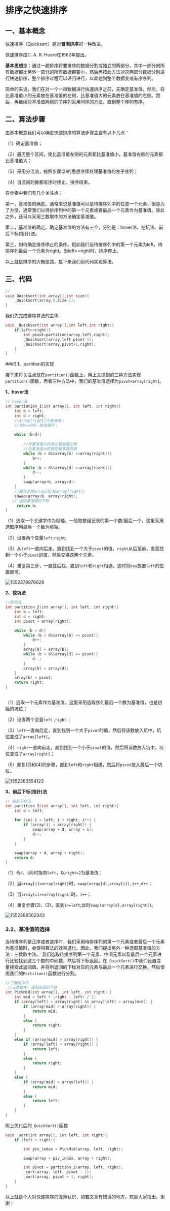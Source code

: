 # 排序之快速排序

## 一、基本概念

快速排序（Quicksort）是对**冒泡排序**的一种改进。

快速排序由C. A. R. Hoare在1962年提出。

**基本思想**是：通过一趟排序将要排序的数据分割成独立的两部分，其中一部分的所有数据都比另外一部分的所有数据都要小，然后再按此方法对这两部分数据分别进行快速排序，整个排序过程可以递归进行，以此达到整个数据变成有序序列。

简单的来说，我们在对一个一串数据进行快速排序之前，先确定基准值。然后，将比基准值小的元素放在基准值的左侧，比基准值大的元素放在基准值的右侧。然后，再继续对基准值两侧的子序列采用同样的方法，直到整个序列有序。

## 二、算法步骤

由基本概念我们可以确定快速排序的算法步骤主要有以下几点：

（1）确定基准值；

（2）遍历整个区间，使比基准值左侧的元素都比基准值小，基准值右侧的元素都比基准值大；

（3）采用分治法，按照步骤(2)的思想继续处理基准值的左子序列；

（4）当区间的数都有序时停止，排序结束。

在步骤中我们有几个关注点：

第一，基准值的确定。通常来说基准值可以是待排序列中的任意一个元素，但是为了方便，通常我们以待排序列中的第一个元素或者最后一个元素作为基准值。除此之外，还可以采用三数取中的方法确定基准值。

第二，基准值的确定。确定基准值的方法有三个，分别是：hover法、挖坑法、前后下标(指针)法。

第三，如何确定排序停止的条件。假如我们设待排序列中的第一个元素为left，待排序列最后一个元素为right。当left>=right时，排序停止。

以上就是排序的大概思路，接下来我们用代码实现算法。

## 三、代码

~~~c
//
void Quicksort(int array[],int size){
    _Quicksort(array,0,size-1);
}
~~~

我们先完成排序算法的主体.

~~~c
void _Quicksort(int array[],int left,int right){
    if(left<=right){
        int pivot=partition(array,left,right);
        _Quicksort(array,left,pivot-1);
        _Quicksort(array,pivot+1,right);
    }
}
~~~

###3.1、partition的实现

接下来将关注点放在`partition()`函数上，用上文提到的三种方法实现`partition()`函数，再者三种方法中，我们的基准值选择为`pivot=array[right]`。

**1、hover法**

~~~c
// hover法
int partiation_1(int array[], int left, int right){
	int b = left;
	int d = right;
    //array[right]为基准值；
    //当b>=d时，跳出循环；
    
	while (b<d){
        
        //比基准值小的放在基准值左侧
        //比基准值大的放在基准值右侧
		while (b < d&&array[b] <=array[right]){
			b++;
		}
		while (b < d&&array[d] >=array[right]){
			d--;
		}
		swap(array+b, array+d);
	}
    //最后交换array[b]和array[right];
    s0wap(array+b, array+right);
   // 返回基准值的下标
	 return b;
}


~~~



（1）选取一个关键字作为枢轴，一般取整组记录的第一个数/最后一个，这里采用选取序列最后一个数为枢轴。

（2）设置两个变量`left`;`right`;

（3）从`left`一直向后走，直到找到一个大于`pivot`的值，`right`从后至前，直至找到一个小于`pivot`的值，然后交换这两个元素。

（4）重复第三步，一直往后找，直到`left`和`right`相遇，这时将`key`放置`left`的位置即可。

![1552378978628](C:\Users\LXF\AppData\Roaming\Typora\typora-user-images\1552378978628.png)



**2、挖坑法**

~~~c
//挖坑法
int partition_2(int array[], int left, int right){
	int b = left;
	int d = right;
	int pivot = array[right];

	while (b < d){
		while (b < d&&array[b] <= pivot){
			b++;
		}
		array[d] = array[b];
		while (b < d&&array[d] >= pivot){
			d--;
		}
		array[b] = array[d];
	}
	array[b] = pivot;
	return right;
}
      
~~~



（1）选取一个元素作为基准值，这里采用选取序列最后一个数为基准值，也是初始的坑位；

（2）设置两个变量`left` ,`right `;

（3）`left`一直向后走，直到找到一个大于`pivot`的值，然后将该数放入坑中，坑位变成了`array[left]`。

（4）`right`一直向前走，直到找到一个小于`pivot`的值，然后将该数放入坑中，坑位变成了`array[right]`；

（5）重复(2)和(4)的步骤，直到`left`和`right`相遇，然后将`pivot`放入最后一个坑位。

![1552383554123](C:\Users\LXF\AppData\Roaming\Typora\typora-user-images\1552383554123.png)



**3、前后下标(指针)法**

~~~c
// 前后下标法
int partition_3(int array[], int left, int right){
	int d = left;
    
	for (int i = left; i < right; i++) {
		if (array[i] < array[right]) {
			swap(array + d, array + i);
			d++;
		}
	}

	swap(array + d, array + right);
	return d;
}

~~~



（1）令`d`、`i`同时指向`left`，以`right=2`为基准值；

（2）当`array[i]<array[right]`时，`swap(array[d],array[i]),i++,d++`；

（3）当`array[i]>=array[right]`时，`i++`；

（4）重复步骤(2)、(3)，直到`i>=left`;此时`swap(array[d],array[right])`。

![1552386562343](C:\Users\LXF\AppData\Roaming\Typora\typora-user-images\1552386562343.png)



### 3.2、基准值的选择

当待排序列是正序或者逆序时，我们采用待排序列的第一个元素或者最后一个元素为基准值时，会使得算法的效率退化。因此，我们提出另外一种选取基准值的方法：三数取中法。
我们选取待排序列第一个元素、中间元素以及最后一个元素进行比较找到这三个数的中间数，然后将下标返回。在`_QuickSort()`中我们设置变量接受此返回值，并将所返回的下标对应的元素与最后一个元素进行交换，然后使用我们的`Partition()`函数进行分割。

~~~c
//三数取中法
 //三数取中，返回合适的下标
int PickMid(int array[], int left, int right) {
	int mid = left + (right - left) / 2;
	if (array[left] > array[right] && array[left] > array[mid]) {
		if (array[mid] > array[right]) {
			return mid;
		}
		else {
			return right;
		}
	}
	else if (array[mid] > array[right]) {
		if (array[left] > array[right]) {
			return left;
		}
		else {
			return right;
		}
	}
	else {
		if (array[mid] > array[left]) {
			return mid;
		}
		else {
			return left;
		}
	}
}
~~~

附上优化后的`_QuickSort()`函数
~~~c
void _sort(int array[], int left, int right){
	if (left < right){

		int piv_index = PickMid(array, left, right);

		swap(array + piv_index, array + right);

		int pivot = partition_2(array, left, right);
		_sort(array, left, pivot - 1);
		_sort(array, pivot + 1, right);
	}
}
~~~

以上就是个人对快速排序的浅薄认识，如若文章有错误的地方，欢迎大家指出，谢谢！
